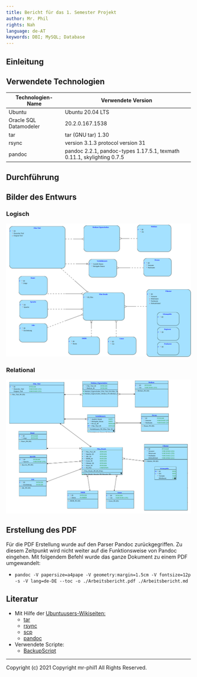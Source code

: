 ```yaml
---
title: Bericht für das 1. Semester Projekt
author: Mr. Phil
rights: Nah
language: de-AT
keywords: DBI; MySQL; Database
---
```

## Einleitung


## Verwendete Technologien
Technologien-Name | Verwendete Version
------------ | -------------
Ubuntu |Ubuntu 20.04 LTS
Oracle SQL Datamodeler  | 20.2.0.167.1538
tar | tar (GNU tar) 1.30
rsync | version 3.1.3  protocol version 31
pandoc | pandoc 2.2.1,  pandoc-types 1.17.5.1, texmath 0.11.1, skylighting 0.7.5


## Durchführung




## Bilder des Entwurs

### Logisch
![Logisches Design](https://raw.githubusercontent.com/Mr-Phil1/DBI-ProjektSem1/main/Bilder/Logical.svg?token=AIXSKYDKYFMAB22KJB6NN53AAQ5E4)
### Relational
![Relationales Design](https://raw.githubusercontent.com/Mr-Phil1/DBI-ProjektSem1/main/Bilder/Relational_1.svg?token=AIXSKYAB5HLUW5A3TPI25F3AAQ5HY)

## Erstellung des PDF
Für die PDF Erstellung wurde auf den Parser Pandoc zurückgegriffen. Zu diesem Zeitpunkt wird nicht weiter auf die Funktionsweise von Pandoc eingehen. Mit folgendem Befehl wurde das ganze Dokument zu einem PDF umgewandelt:

* `pandoc -V papersize=a4pape -V geometry:margin=1.5cm -V fontsize=12p -s -V lang=de-DE --toc -o ./Arbeitsbericht.pdf ./Arbeitsbericht.md`


## Literatur

* Mit Hilfe der [Ubuntuusers-Wikiseiten:](https://wiki.ubuntuusers.de)
  * [tar](https://wiki.ubuntuusers.de/tar/)
  * [rsync](https://wiki.ubuntuusers.de/rsync/)
  * [scp](https://wiki.ubuntuusers.de/SSH/#scp)
  * [pandoc](https://wiki.ubuntuusers.de/Pandoc/)
* Verwendete Scripte:
  * [BackupScript](https://gitlab.com/Mr-Phil1/schule/-/blob/master/Linux-Script/2020-12-15/backupScript.bash)

---

Copyright (c) 2021 Copyright mr-phil1 All Rights Reserved.
